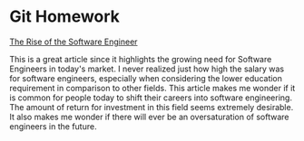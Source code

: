 # Git Homework
[The Rise of the Software Engineer](https://smartasset.com/retirement/the-rise-of-the-software-engineer)

This is a great article since it highlights the growing need for Software Engineers in today's market. I never realized just how high the salary was for software engineers, especially when considering the lower education requirement in comparison to other fields. This article makes me wonder if it is common for people today to shift their careers into software engineering. The amount of return for investment in this field seems extremely desirable. It also makes me wonder if there will ever be an oversaturation of software engineers in the future. 